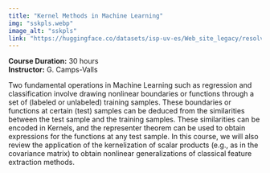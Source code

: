 ```yaml
---
title: "Kernel Methods in Machine Learning"
img: "sskpls.webp"
image_alt: "sskpls"
link: "https://huggingface.co/datasets/isp-uv-es/Web_site_legacy/resolve/main/courses/kernel_course.zip"
---
```


**Course Duration:** 30 hours  
**Instructor:** G. Camps-Valls

Two fundamental operations in Machine Learning such as regression and classification involve drawing nonlinear boundaries or functions through a set of (labeled or unlabeled) training samples. These boundaries or functions at certain (test) samples can be deduced from the similarities between the test sample and the training samples. These similarities can be encoded in Kernels, and the representer theorem can be used to obtain expressions for the functions at any test sample. In this course, we will also review the application of the kernelization of scalar products (e.g., as in the covariance matrix) to obtain nonlinear generalizations of classical feature extraction methods.